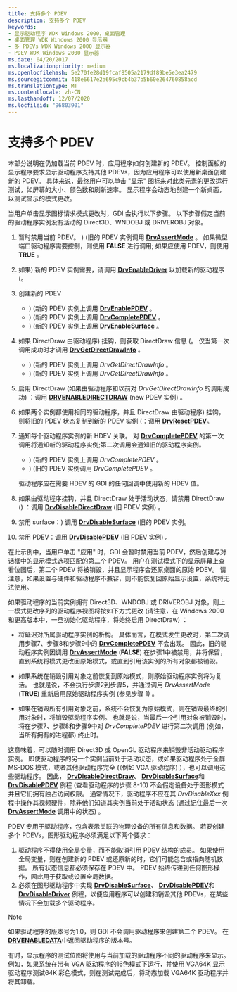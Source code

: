 ```yaml
---
title: 支持多个 PDEV
description: 支持多个 PDEV
keywords:
- 显示驱动程序 WDK Windows 2000，桌面管理
- 桌面管理 WDK Windows 2000 显示器
- 多 PDEVs WDK Windows 2000 显示器
- PDEV WDK Windows 2000 显示器
ms.date: 04/20/2017
ms.localizationpriority: medium
ms.openlocfilehash: 5e270fe28d19fcaf8505a2179df89be5e3ea2479
ms.sourcegitcommit: 418e6617e2a695c9cb4b37b5b60e264760858acd
ms.translationtype: MT
ms.contentlocale: zh-CN
ms.lasthandoff: 12/07/2020
ms.locfileid: "96803901"
---
```

# <a name="supporting-multiple-pdevs"></a>支持多个 PDEV

本部分说明在仍加载当前 PDEV 时，应用程序如何创建新的 PDEV。 控制面板的显示程序要求显示驱动程序支持其他 PDEVs，因为应用程序可以使用新桌面创建新的 PDEV。 具体来说，最终用户可以单击 "显示" 图标来对此类元素的更改运行测试，如屏幕的大小、颜色数和刷新速率。 显示程序会动态地创建一个新桌面，以测试显示的模式更改。

当用户单击显示图标请求模式更改时，GDI 会执行以下步骤。 以下步骤假定当前的驱动程序实例没有活动的 Direct3D、WNDOBJ 或 DRIVEROBJ 对象。

1. 暂时禁用当前 PDEV。 )  (旧的 PDEV 实例调用 [**DrvAssertMode**](/windows/win32/api/winddi/nf-winddi-drvassertmode) 。 如果微型端口驱动程序需要控制，则使用 **FALSE** 进行调用; 如果应使用 PDEV，则使用 **TRUE** 。

2. 如果) 新的 PDEV 实例需要，请调用 [**DrvEnableDriver**](/windows/win32/api/winddi/nf-winddi-drvenabledriver) 以加载新的驱动程序 (。

3. 创建新的 PDEV
   * )  (新的 PDEV 实例上调用 [**DrvEnablePDEV**](/windows/win32/api/winddi/nf-winddi-drvenablepdev) 。
   * )  (新的 PDEV 实例上调用 [**DrvCompletePDEV**](/windows/win32/api/winddi/nf-winddi-drvcompletepdev) 。
   * )  (新的 PDEV 实例上调用 [**DrvEnableSurface**](/windows/win32/api/winddi/nf-winddi-drvenablesurface) 。

4. 如果 DirectDraw 由驱动程序) 挂钩，则获取 DirectDraw 信息 (。 仅当第一次调用成功时才调用 [**DrvGetDirectDrawInfo**](/windows/win32/api/winddi/nf-winddi-drvgetdirectdrawinfo) 。
   * )  (新的 PDEV 实例上调用 *DrvGetDirectDrawInfo* 。
   * )  (新的 PDEV 实例上调用 *DrvGetDirectDrawInfo* 。

5. 启用 DirectDraw (如果由驱动程序和以前对 *DrvGetDirectDrawInfo* 的调用成功) ：调用 [**DRVENABLEDIRECTDRAW**](/windows/win32/api/winddi/nf-winddi-drvenabledirectdraw) (new PDEV 实例) 。

6. 如果两个实例都使用相同的驱动程序，并且 DirectDraw 由驱动程序) 挂钩，则将旧的 PDEV 状态复制到新的 PDEV 实例 (：调用 [**DrvResetPDEV**](/windows/win32/api/winddi/nf-winddi-drvresetpdev)。

7. 通知每个驱动程序实例的新 HDEV 关联。 对 [**DrvCompletePDEV**](/windows/win32/api/winddi/nf-winddi-drvcompletepdev) 的第一次调用将通知新的驱动程序实例;第二次调用会通知旧的驱动程序实例。

   * )  (新的 PDEV 实例上调用 *DrvCompletePDEV* 。
   * )  (旧的 PDEV 实例调用 *DrvCompletePDEV* 。

   驱动程序应在需要 HDEV 的 GDI 的任何回调中使用新的 HDEV 值。

8. 如果由驱动程序挂钩，并且 DirectDraw 处于活动状态，请禁用 DirectDraw () ：调用 [**DrvDisableDirectDraw**](/windows/win32/api/winddi/nf-winddi-drvdisabledirectdraw) (旧 PDEV 实例) 。

9. 禁用 surface：) 调用 [**DrvDisableSurface**](/windows/win32/api/winddi/nf-winddi-drvdisablesurface) (旧的 PDEV 实例。

10. 禁用 PDEV：调用 [**DrvDisablePDEV**](/windows/win32/api/winddi/nf-winddi-drvdisablepdev) (旧 PDEV 实例) 。

在此示例中，当用户单击 "应用" 时，GDI 会暂时禁用当前 PDEV，然后创建与对话框中的显示模式选项匹配的第二个 PDEV。 用户在测试模式下的显示屏幕上查看位图后，第二个 PDEV 将被销毁，并且显示程序会还原桌面的原始 PDEV。 请注意，如果设置与硬件和驱动程序不兼容，则不能恢复回原始显示设置，系统将无法使用。

如果驱动程序的当前实例拥有 Direct3D、WNDOBJ 或 DRIVEROBJ 对象，则上一模式更改序列的驱动程序视图将按如下方式更改 (请注意，在 Windows 2000 和更高版本中，一旦初始化驱动程序，将始终启用 DirectDraw) ：

* 将延迟对所属驱动程序实例的析构。 具体而言，在模式发生更改时，第二次调用步骤7、步骤8和步骤9中的 [**DrvCompletePDEV**](/windows/win32/api/winddi/nf-winddi-drvcompletepdev) 不会出现。 因此，旧的驱动程序实例因调用 [**DrvAssertMode**](/windows/win32/api/winddi/nf-winddi-drvassertmode) (**FALSE**) 在步骤1中被禁用，并将保留，直到系统将模式更改回原始模式，或直到引用该实例的所有对象都被销毁。

* 如果系统在销毁引用对象之前恢复到原始模式，则原始驱动程序实例将为复活。 也就是说，不会执行步骤2到步骤5，并通过调用 *DrvAssertMode* (**TRUE**) 重新启用原始驱动程序实例 (参见步骤 1) 。

* 如果在销毁所有引用对象之前，系统不会恢复为原始模式，则在销毁最终的引用对象时，将销毁驱动程序实例。 也就是说，当最后一个引用对象被销毁时，将在步骤7、步骤8和步骤9中对 *DrvCompletePDEV* 进行第二次调用 (例如，当所有拥有的进程都) 终止时。

这意味着，可以随时调用 Direct3D 或 OpenGL 驱动程序来销毁非活动驱动程序实例。 即使驱动程序的另一个实例当前处于活动状态，或如果驱动程序处于全屏 MS-DOS 模式，或者其他驱动程序完全 (（例如 VGA 驱动程序) ），也可以调用这些驱动程序。 因此， [**DrvDisableDirectDraw**](/windows/win32/api/winddi/nf-winddi-drvdisabledirectdraw)、 [**DrvDisableSurface**](/windows/win32/api/winddi/nf-winddi-drvdisablesurface)和 [**DrvDisablePDEV**](/windows/win32/api/winddi/nf-winddi-drvdisablepdev) 例程 (查看驱动程序的步骤 8-10) 不会假定设备处于图形模式并且它们拥有独占访问权限。 通常情况下，驱动程序不应在其 *DrvDisableXxx* 例程中操作其视频硬件，除非他们知道其实例当前处于活动状态 (通过记住最后一次 [**DrvAssertMode**](/windows/win32/api/winddi/nf-winddi-drvassertmode) 调用中的状态) 。

PDEV 专用于驱动程序，包含表示关联的物理设备的所有信息和数据。 若要创建多个 PDEVs，图形驱动程序必须满足以下两个要求：

1. 驱动程序不得使用全局变量，而不能取消引用 PDEV 结构的成员。 如果使用全局变量，则在创建新的 PDEV 或还原新的时，它们可能包含或指向随机数据。 所有状态信息都必须保存在 PDEV 中。 PDEV 始终传递到任何图形操作，因此用于获取或设置全局数据。
2. 必须在图形驱动程序中实现 [**DrvDisableSurface**](/windows/win32/api/winddi/nf-winddi-drvdisablesurface)、 [**DrvDisablePDEV**](/windows/win32/api/winddi/nf-winddi-drvdisablepdev)和 [**DrvDisableDriver**](/windows/win32/api/winddi/nf-winddi-drvdisabledriver) 例程，以便应用程序可以创建和销毁其他 PDEVs，在某些情况下会加载多个驱动程序。

> [!NOTE]
> 如果驱动程序的版本号为1.0，则 GDI 不会调用驱动程序来创建第二个 PDEV。 在 [**DRVENABLEDATA**](/windows/win32/api/winddi/ns-winddi-drvenabledata)中返回驱动程序的版本号。
>
> 有时，显示程序的测试位图将使用与当前加载的驱动程序不同的驱动程序来显示。 例如，如果系统在带有 VGA 驱动程序的16色模式下运行，并使用 VGA64K 显示驱动程序测试64K 彩色模式，则在测试完成后，将动态加载 VGA64K 驱动程序并将其卸载。
